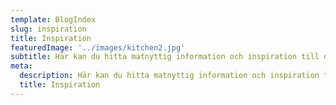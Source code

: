 ```yaml
---
template: BlogIndex
slug: inspiration
title: Inspiration
featuredImage: '../images/kitchen2.jpg'
subtitle: Här kan du hitta matnyttig information och inspiration till ditt nästa drömkök.
meta:
  description: Här kan du hitta matnyttig information och inspiration till ditt nästa drömkök.
  title: Inspiration
---
```

